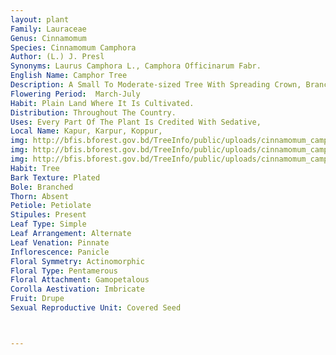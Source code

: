 ```yaml
---
layout: plant
Family: Lauraceae
Genus: Cinnamomum
Species: Cinnamomum Camphora
Author: (L.) J. Presl
Synonyms: Laurus Camphora L., Camphora Officinarum Fabr.
English Name: Camphor Tree
Description: A Small To Moderate-sized Tree With Spreading Crown, Branchlets Slender, Glabrous, Bark Dark Grey. Leaves Alternate Or Spirally Arranged, Glabrous, Chartaceous To Subcoriaceous, Ovate-elliptic To Elliptic Or Subovate-elliptic, 6-10 Ã— 3-5 Cm, Base Acute Or Tapered-cuneate, Both Surfaces Minutely Reticulate Or Smooth Above, Main Nerves Slender, Petioles 1.2-3.8 Cm Long, Slender. Inflorescence A Panicle, Axillary, Slender, Glabrous, Many-flowered, Up To 10 Cm Long With Few Short Branches, Pedicels 1-2 Mm Long, Obconical. Tepals Ovate, Acute, Fleshy, C 2 Mm Long. Stamens C 1.5 Mm Long, Anthers Broad, Filaments As Long As Anthers, Pilose, Inner Anthers Truncate, Upper Cells Smaller, Latrorse, Gland Large, Attached To The Basal Part Of The Filaments, Staminodes Minute, Stipitate. Styles As Long As The Ovary, Stigmas Peltate, Triquetrous. Fruits Globose, Slightly Fleshy, 5-10 Mm In Diameter, Seated On A Shallow, Thin Cap, 3-5 Mm In Diameter, 1-2 Mm Deep, The Basal Part Fleshy, Obconical, Usually Not Differentiated From The Obconical Pedicels.
Flowering Period:  March-July
Habit: Plain Land Where It Is Cultivated.
Distribution: Throughout The Country.
Uses: Every Part Of The Plant Is Credited With Sedative,
Local Name: Kapur, Karpur, Koppur, 
img: http://bfis.bforest.gov.bd/TreeInfo/public/uploads/cinnamomum_camphora2.jpg
img: http://bfis.bforest.gov.bd/TreeInfo/public/uploads/cinnamomum_camphora.jpg
img: http://bfis.bforest.gov.bd/TreeInfo/public/uploads/cinnamomum_camphora1.jpg
Habit: Tree
Bark Texture: Plated
Bole: Branched
Thorn: Absent
Petiole: Petiolate
Stipules: Present
Leaf Type: Simple
Leaf Arrangement: Alternate
Leaf Venation: Pinnate
Inflorescence: Panicle
Floral Symmetry: Actinomorphic
Floral Type: Pentamerous
Floral Attachment: Gamopetalous
Corolla Aestivation: Imbricate
Fruit: Drupe
Sexual Reproductive Unit: Covered Seed



---
```



